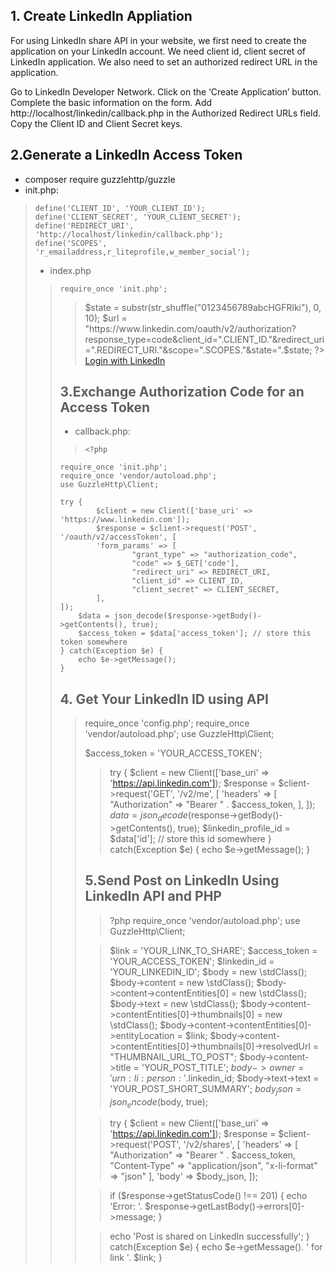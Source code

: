 ## 1. Create LinkedIn Appliation
For using LinkedIn share API in your website, we first need to create the application on your LinkedIn account. We need client id, client secret of LinkedIn application. We also need to set an authorized redirect URL in the application.

Go to LinkedIn Developer Network.
Click on the ‘Create Application’ button.
Complete the basic information on the form.
Add http://localhost/linkedin/callback.php in the Authorized Redirect URLs field.
Copy the Client ID and Client Secret keys.

## 2.Generate a LinkedIn Access Token
- composer require guzzlehttp/guzzle
- init.php:
>  <?php
    define('CLIENT_ID', 'YOUR_CLIENT_ID');
    define('CLIENT_SECRET', 'YOUR_CLIENT_SECRET');
    define('REDIRECT_URI', 'http://localhost/linkedin/callback.php');
    define('SCOPES', 'r_emailaddress,r_liteprofile,w_member_social');
- index.php
 >    <?php
    require_once 'init.php';
 
 >   $state = substr(str_shuffle("0123456789abcHGFRlki"), 0, 10);
    $url = "https://www.linkedin.com/oauth/v2/authorization?response_type=code&client_id=".CLIENT_ID."&redirect_uri=".REDIRECT_URI."&scope=".SCOPES."&state=".$state;
    ?>
    <a href="<?php echo $url; ?>">Login with LinkedIn</a>
## 3.Exchange Authorization Code for an Access Token
- callback.php:
>     <?php
    require_once 'init.php';
    require_once 'vendor/autoload.php';
    use GuzzleHttp\Client;
 
    try {
            $client = new Client(['base_uri' => 'https://www.linkedin.com']);
            $response = $client->request('POST', '/oauth/v2/accessToken', [
            'form_params' => [
                    "grant_type" => "authorization_code",
                    "code" => $_GET['code'],
                    "redirect_uri" => REDIRECT_URI,
                    "client_id" => CLIENT_ID,
                    "client_secret" => CLIENT_SECRET,
            ],
    ]);
        $data = json_decode($response->getBody()->getContents(), true);
        $access_token = $data['access_token']; // store this token somewhere
    } catch(Exception $e) {
        echo $e->getMessage();
    }

## 4. Get Your LinkedIn ID using API
>  <?php
require_once 'config.php';
require_once 'vendor/autoload.php';
use GuzzleHttp\Client;
 
$access_token = 'YOUR_ACCESS_TOKEN';
>try {
    $client = new Client(['base_uri' => 'https://api.linkedin.com']);
    $response = $client->request('GET', '/v2/me', [
        'headers' => [
            "Authorization" => "Bearer " . $access_token,
        ],
    ]);
    $data = json_decode($response->getBody()->getContents(), true);
    $linkedin_profile_id = $data['id']; // store this id somewhere
} catch(Exception $e) {
    echo $e->getMessage();
}

## 5.Send Post on LinkedIn Using LinkedIn API and PHP
> ?php
require_once 'vendor/autoload.php';
use GuzzleHttp\Client;
 
> $link = 'YOUR_LINK_TO_SHARE';
$access_token = 'YOUR_ACCESS_TOKEN';
$linkedin_id = 'YOUR_LINKEDIN_ID';
$body = new \stdClass();
$body->content = new \stdClass();
$body->content->contentEntities[0] = new \stdClass();
$body->text = new \stdClass();
$body->content->contentEntities[0]->thumbnails[0] = new \stdClass();
$body->content->contentEntities[0]->entityLocation = $link;
$body->content->contentEntities[0]->thumbnails[0]->resolvedUrl = "THUMBNAIL_URL_TO_POST";
$body->content->title = 'YOUR_POST_TITLE';
$body->owner = 'urn:li:person:'.$linkedin_id;
$body->text->text = 'YOUR_POST_SHORT_SUMMARY';
$body_json = json_encode($body, true);
 
> try {
    $client = new Client(['base_uri' => 'https://api.linkedin.com']);
    $response = $client->request('POST', '/v2/shares', [
        'headers' => [
            "Authorization" => "Bearer " . $access_token,
            "Content-Type"  => "application/json",
            "x-li-format"   => "json"
        ],
        'body' => $body_json,
    ]);
 
>    if ($response->getStatusCode() !== 201) {
>        echo 'Error: '. $response->getLastBody()->errors[0]->message;
    }
 
>    echo 'Post is shared on LinkedIn successfully';
} catch(Exception $e) {
    echo $e->getMessage(). ' for link '. $link;
}

